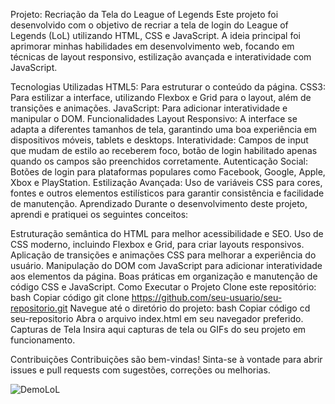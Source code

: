 Projeto: Recriação da Tela do League of Legends
Este projeto foi desenvolvido com o objetivo de recriar a tela de login do League of Legends (LoL) utilizando HTML, CSS e JavaScript. A ideia principal foi aprimorar minhas habilidades em desenvolvimento web, focando em técnicas de layout responsivo, estilização avançada e interatividade com JavaScript.

Tecnologias Utilizadas
HTML5: Para estruturar o conteúdo da página.
CSS3: Para estilizar a interface, utilizando Flexbox e Grid para o layout, além de transições e animações.
JavaScript: Para adicionar interatividade e manipular o DOM.
Funcionalidades
Layout Responsivo: A interface se adapta a diferentes tamanhos de tela, garantindo uma boa experiência em dispositivos móveis, tablets e desktops.
Interatividade: Campos de input que mudam de estilo ao receberem foco, botão de login habilitado apenas quando os campos são preenchidos corretamente.
Autenticação Social: Botões de login para plataformas populares como Facebook, Google, Apple, Xbox e PlayStation.
Estilização Avançada: Uso de variáveis CSS para cores, fontes e outros elementos estilísticos para garantir consistência e facilidade de manutenção.
Aprendizado
Durante o desenvolvimento deste projeto, aprendi e pratiquei os seguintes conceitos:

Estruturação semântica do HTML para melhor acessibilidade e SEO.
Uso de CSS moderno, incluindo Flexbox e Grid, para criar layouts responsivos.
Aplicação de transições e animações CSS para melhorar a experiência do usuário.
Manipulação do DOM com JavaScript para adicionar interatividade aos elementos da página.
Boas práticas em organização e manutenção de código CSS e JavaScript.
Como Executar o Projeto
Clone este repositório:
bash
Copiar código
git clone https://github.com/seu-usuario/seu-repositorio.git
Navegue até o diretório do projeto:
bash
Copiar código
cd seu-repositorio
Abra o arquivo index.html em seu navegador preferido.
Capturas de Tela
Insira aqui capturas de tela ou GIFs do seu projeto em funcionamento.

Contribuições
Contribuições são bem-vindas! Sinta-se à vontade para abrir issues e pull requests com sugestões, correções ou melhorias.

![DemoLoL](https://github.com/ylano/LoginLoL/assets/137581500/2e8bfb93-52e3-4f1d-9626-f4496ead658f)
